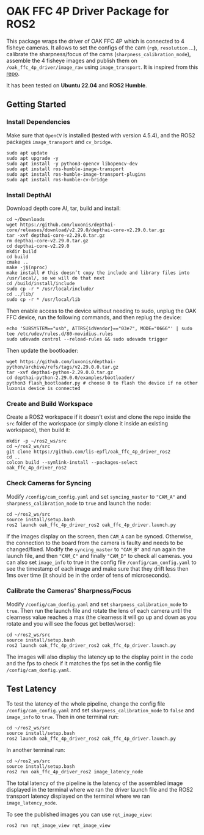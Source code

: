 # OAK FFC 4P Driver Package for ROS2
This package wraps the driver of OAK FFC 4P which is connected to 4 fisheye cameras. It allows to set the configs of the cam (`rgb`, `resolution` ...), calibrate the sharpness/focus of the cams (`sharpness_calibration_mode`), assemble the 4 fisheye images and publish them on `/oak_ffc_4p_driver/image_raw` using `image_transport`. It is inspired from this [repo](https://github.com/D2SLAM-Fusion/driver-oak_ffc_4p_ros/).

It has been tested on **Ubuntu 22.04** and **ROS2 Humble**.

## Getting Started
### Install Dependencies 
Make sure that `OpenCV` is installed (tested with version 4.5.4), and the ROS2 packages `image_transport` and `cv_bridge`. 
``` shell script
sudo apt update
sudo apt upgrade -y
sudo apt install -y python3-opencv libopencv-dev
sudo apt install ros-humble-image-transport 
sudo apt install ros-humble-image-transport-plugins
sudo apt install ros-humble-cv-bridge
```

### Install DepthAI
Download depth core AI, tar, build and install:
``` shell script
cd ~/Downloads
wget https://github.com/luxonis/depthai-core/releases/download/v2.29.0/depthai-core-v2.29.0.tar.gz 
tar -xvf depthai-core-v2.29.0.tar.gz
rm depthai-core-v2.29.0.tar.gz
cd depthai-core-v2.29.0
mkdir build
cd build
cmake ..
make -j$(nproc)
make install # this doesn’t copy the include and library files into /usr/local/, so we will do that next
cd /build/install/include
sudo cp -r * /usr/local/include/
cd ../lib/
sudo cp -r * /usr/local/lib
```

Then enable access to the device without needing to sudo, unplug the OAK FFC device, run the following commands, and then replug the device:
``` shell script
echo 'SUBSYSTEM=="usb", ATTRS{idVendor}=="03e7", MODE="0666"' | sudo tee /etc/udev/rules.d/80-movidius.rules
sudo udevadm control --reload-rules && sudo udevadm trigger
```

Then update the bootloader:
``` shell script
wget https://github.com/luxonis/depthai-python/archive/refs/tags/v2.29.0.0.tar.gz
tar -xvf depthai-python-2.29.0.0.tar.gz
cd depthai-python-2.29.0.0/examples/bootloader/
python3 flash_bootloader.py # choose 0 to flash the device if no other luxonis device is connected
```

### Create and Build Workspace
Create a ROS2 workspace if it doesn't exist and clone the repo inside the `src` folder of the workspace (or simply clone it inside an existing workspace), then build it: 
``` shell script
mkdir -p ~/ros2_ws/src
cd ~/ros2_ws/src
git clone https://github.com/lis-epfl/oak_ffc_4p_driver_ros2
cd ..
colcon build --symlink-install --packages-select oak_ffc_4p_driver_ros2
```

### Check Cameras for Syncing
Modify `/config/cam_config.yaml` and set `syncing_master` to `"CAM_A"` and `sharpness_calibration_mode` to `true` and launch the node: 
``` shell script
cd ~/ros2_ws/src
source install/setup.bash
ros2 launch oak_ffc_4p_driver_ros2 oak_ffc_4p_driver.launch.py
```
If the images display on the screen, then `CAM_A` can be synced. Otherwise, the connection to the board from the camera is faulty and needs to be changed/fixed. Modify the `syncing_master` to `"CAM_B"` and run again the launch file, and then `"CAM_C"` and finally `"CAM_D"` to check all cameras. 
you can also set `image_info` to true in the config file `/config/cam_config.yaml` to see the timestamp of each image and make sure that they drift less then 1ms over time (it should be in the order of tens of microseconds).

### Calibrate the Cameras' Sharpness/Focus
Modify `/config/cam_donfig.yaml` and set `sharpness_calibration_mode` to `true`. Then run the launch file and rotate the lens of each camera until the clearness value reaches a max (the clearness it will go up and down as you rotate and you will see the focus get better/worse):
``` shell script
cd ~/ros2_ws/src
source install/setup.bash
ros2 launch oak_ffc_4p_driver_ros2 oak_ffc_4p_driver.launch.py
```
The images will also display the latency up to the display point in the code and the fps to check if it matches the fps set in the config file `/config/cam_donfig.yaml`.

## Test Latency
To test the latency of the whole pipeline, change the config file `/config/cam_config.yaml` and set `sharpness_calibration_mode` to `false` and `image_info` to `true`. Then in one terminal run:
``` shell script
cd ~/ros2_ws/src
source install/setup.bash
ros2 launch oak_ffc_4p_driver_ros2 oak_ffc_4p_driver.launch.py
```
In another terminal run:
``` shell script
cd ~/ros2_ws/src
source install/setup.bash
ros2 run oak_ffc_4p_driver_ros2 image_latency_node
```

The total latency of the pipeline is the latency of the assembled image displayed in the terminal where we ran the driver launch file and the ROS2 transport latency displayed on the terminal where we ran `image_latency_node`. 

To see the published images you can use `rqt_image_view`:
``` shell script
ros2 run rqt_image_view rqt_image_view
```

